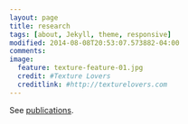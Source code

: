 ```yaml
---
layout: page
title: research
tags: [about, Jekyll, theme, responsive]
modified: 2014-08-08T20:53:07.573882-04:00
comments: 
image:
  feature: texture-feature-01.jpg
  credit: #Texture Lovers
  creditlink: #http://texturelovers.com
---
```

See [publications](/pages/publications).